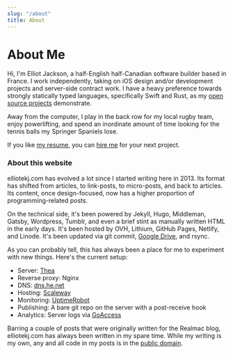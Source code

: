 ```yaml
---
slug: "/about"
title: About
---
```


# About Me

Hi, I'm Elliot Jackson, a half-English half-Canadian software builder based in France. I work independently, taking on iOS design and/or development projects and server-side contract work. I have a heavy preference towards strongly statically typed languages, specifically Swift and Rust, as my [open source projects](/opensource) demonstrate.

Away from the computer, I play in the back row for my local rugby team, enjoy powerlifting, and spend an inordinate amount of time looking for the tennis balls my Springer Spaniels lose.

If you like [my resume](http://inthefield.co/resume), you can [hire me](/hire) for your next project.

### About this website

elliotekj.com has evolved a lot since I started writing here in 2013. Its format has shifted from articles, to link-posts, to micro-posts, and back to articles. Its content, once design-focused, now has a higher proportion of programming-related posts.

On the technical side, it's been powered by Jekyll, Hugo, Middleman, Gatsby, Wordpress, Tumblr, and even a brief stint as manually written HTML in the early days. It's been hosted by OVH, Lithium, GitHub Pages, Netlify, and Linode. It's been updated via git commit, [Google Drive](/2017/08/03/google-drive-and-hugo-the-new-publishing-setup-for-this-blog), and rsync.

As you can probably tell, this has always been a place for me to experiment with new things. Here's the current setup:

* Server: [Thea](/docs/thea)
* Reverse proxy: Nginx
* DNS: [dns.he.net](https://dns.he.net)
* Hosting: [Scaleway](https://www.scaleway.com)
* Monitoring: [UptimeRobot](https://uptimerobot.com)
* Publishing: A bare git repo on the server with a post-receive hook
* Analytics: Server logs via [GoAccess](https://goaccess.io)

Barring a couple of posts that were originally written for the Realmac blog, elliotekj.com has always been written in my spare time. While my writing is my own, any and all code in my posts is in the [public domain](https://unlicense.org/).
